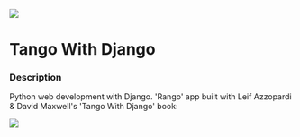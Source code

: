 ![](https://github.com/Lylio/image-repo/blob/master/logos/uog.png?raw=true)

# Tango With Django

### Description
Python web development with Django. 'Rango' app built with Leif Azzopardi & David Maxwell's 'Tango With Django' book:

![](https://github.com/Lylio/book-covers/blob/master/logos/twd.png?raw=true)
